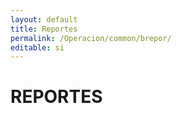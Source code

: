 ```yaml
---
layout: default
title: Reportes
permalink: /Operacion/common/brepor/
editable: si
---
```


# REPORTES 

